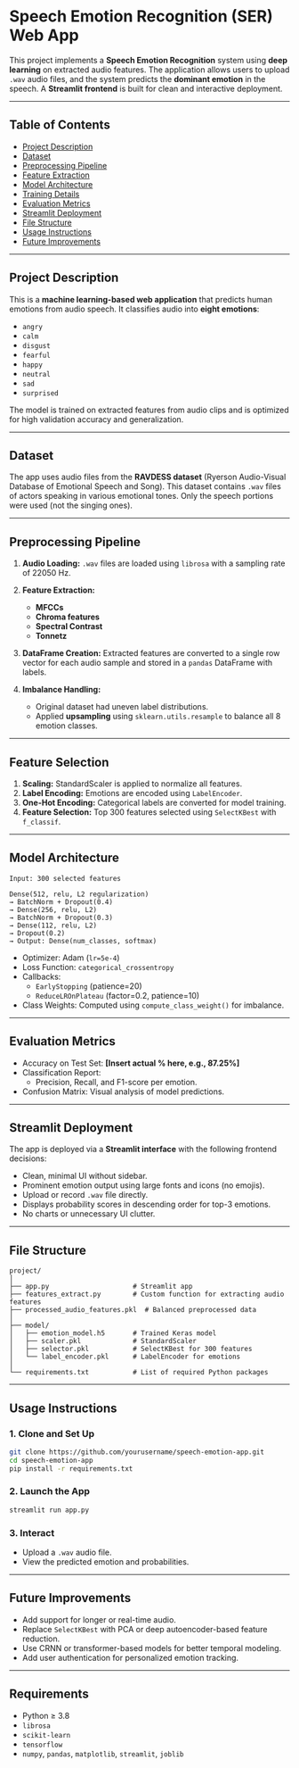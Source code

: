 
# Speech Emotion Recognition (SER) Web App

This project implements a **Speech Emotion Recognition** system using **deep learning** on extracted audio features. The application allows users to upload `.wav` audio files, and the system predicts the **dominant emotion** in the speech. A **Streamlit frontend** is built for clean and interactive deployment.

---

## Table of Contents
- [Project Description](#project-description)
- [Dataset](#dataset)
- [Preprocessing Pipeline](#preprocessing-pipeline)
- [Feature Extraction](#feature-extraction)
- [Model Architecture](#model-architecture)
- [Training Details](#training-details)
- [Evaluation Metrics](#evaluation-metrics)
- [Streamlit Deployment](#streamlit-deployment)
- [File Structure](#file-structure)
- [Usage Instructions](#usage-instructions)
- [Future Improvements](#future-improvements)

---

## Project Description

This is a **machine learning-based web application** that predicts human emotions from audio speech. It classifies audio into **eight emotions**:
- `angry`
- `calm`
- `disgust`
- `fearful`
- `happy`
- `neutral`
- `sad`
- `surprised`

The model is trained on extracted features from audio clips and is optimized for high validation accuracy and generalization.

---

## Dataset

The app uses audio files from the **RAVDESS dataset** (Ryerson Audio-Visual Database of Emotional Speech and Song). This dataset contains `.wav` files of actors speaking in various emotional tones. Only the speech portions were used (not the singing ones).

---

## Preprocessing Pipeline

1. **Audio Loading:** `.wav` files are loaded using `librosa` with a sampling rate of 22050 Hz.
2. **Feature Extraction:**
   - **MFCCs**
   - **Chroma features**
   - **Spectral Contrast**
   - **Tonnetz**
3. **DataFrame Creation:** Extracted features are converted to a single row vector for each audio sample and stored in a `pandas` DataFrame with labels.

4. **Imbalance Handling:**
   - Original dataset had uneven label distributions.
   - Applied **upsampling** using `sklearn.utils.resample` to balance all 8 emotion classes.

---

## Feature Selection

1. **Scaling:** StandardScaler is applied to normalize all features.
2. **Label Encoding:** Emotions are encoded using `LabelEncoder`.
3. **One-Hot Encoding:** Categorical labels are converted for model training.
4. **Feature Selection:** Top 300 features selected using `SelectKBest` with `f_classif`.

---

## Model Architecture

```
Input: 300 selected features

Dense(512, relu, L2 regularization)
→ BatchNorm + Dropout(0.4)
→ Dense(256, relu, L2)
→ BatchNorm + Dropout(0.3)
→ Dense(112, relu, L2)
→ Dropout(0.2)
→ Output: Dense(num_classes, softmax)
```

- Optimizer: Adam (`lr=5e-4`)
- Loss Function: `categorical_crossentropy`
- Callbacks:
  - `EarlyStopping` (patience=20)
  - `ReduceLROnPlateau` (factor=0.2, patience=10)
- Class Weights: Computed using `compute_class_weight()` for imbalance.

---

## Evaluation Metrics

- Accuracy on Test Set: **[Insert actual % here, e.g., 87.25%]**
- Classification Report:
  - Precision, Recall, and F1-score per emotion.
- Confusion Matrix: Visual analysis of model predictions.

---

## Streamlit Deployment

The app is deployed via a **Streamlit interface** with the following frontend decisions:

- Clean, minimal UI without sidebar.
- Prominent emotion output using large fonts and icons (no emojis).
- Upload or record `.wav` file directly.
- Displays probability scores in descending order for top-3 emotions.
- No charts or unnecessary UI clutter.

---

## File Structure

```
project/
│
├── app.py                     # Streamlit app
├── features_extract.py        # Custom function for extracting audio features
├── processed_audio_features.pkl  # Balanced preprocessed data
│
├── model/
│   ├── emotion_model.h5       # Trained Keras model
│   ├── scaler.pkl             # StandardScaler
│   ├── selector.pkl           # SelectKBest for 300 features
│   └── label_encoder.pkl      # LabelEncoder for emotions
│
└── requirements.txt           # List of required Python packages
```

---

## Usage Instructions

### 1. Clone and Set Up

```bash
git clone https://github.com/yourusername/speech-emotion-app.git
cd speech-emotion-app
pip install -r requirements.txt
```

### 2. Launch the App

```bash
streamlit run app.py
```

### 3. Interact

- Upload a `.wav` audio file.
- View the predicted emotion and probabilities.

---

## Future Improvements

- Add support for longer or real-time audio.
- Replace `SelectKBest` with PCA or deep autoencoder-based feature reduction.
- Use CRNN or transformer-based models for better temporal modeling.
- Add user authentication for personalized emotion tracking.

---

## Requirements

- Python ≥ 3.8
- `librosa`
- `scikit-learn`
- `tensorflow`
- `numpy`, `pandas`, `matplotlib`, `streamlit`, `joblib`
